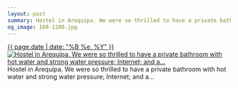```yaml
---
layout: post
summary: Hostel in Arequipa. We were so thrilled to have a private bathroom with hot water and strong water pressure; Internet; and a...
og_image: 169-1280.jpg
---
```


<p>
  <time><a href="/169">{{ page.date | date: "%B %e, %Y" }}</a></time>
  <a href="/169"><img src="{{ site.assets_url }}/169-640.jpg" srcset="{{ site.assets_url }}/169-1280.jpg 1280w, {{ site.assets_url }}/169-960.jpg 960w, {{ site.assets_url }}/169-640.jpg 640w, {{ site.assets_url }}/169-320.jpg 320w" sizes="(min-width: 700px) 50vw, calc(100vw - 2rem)" alt="Hostel in Arequipa. We were so thrilled to have a private bathroom with hot water and strong water pressure; Internet; and a..." /></a>
  <span>Hostel in Arequipa. We were so thrilled to have a private bathroom with hot water and strong water pressure; Internet; and a...</span>
</p>

